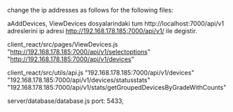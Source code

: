 change the ip addresses as follows for the following files:

aAddDevices, ViewDevices dosyalarindaki
tum                     http://localhost:7000/api/v1                          adreslerini
ip adresi               http://192.168.178.185:7000/api/v1/                   ile degistir.



client_react/src/pages/ViewDevices.js
         "http://192.168.178.185:7000/api/v1/selectoptions"
         "http://192.168.178.185:7000/api/v1/devices"



client_react/src/utils/api.js
      "192.168.178.185:7000/api/v1/devices"
      "192.168.178.185:7000/api/v1/devices/statusstats"
      "192.168.178.185:7000/api/v1/stats/getGroupedDevicesByGradeWithCounts"

server/database/database.js
   port: 5433,
